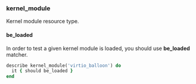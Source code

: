 ### <a name="kernel_module">kernel_module</a>

Kernel module resource type.

#### be\_loaded

In order to test a given kernel module is loaded, you should use **be_loaded** matcher.

```ruby
describe kernel_module('virtio_balloon') do
  it { should be_loaded }
end
```

